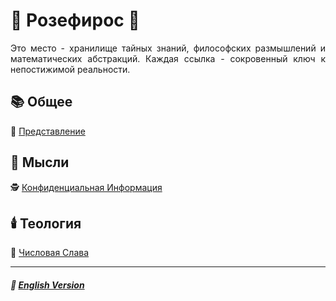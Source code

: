 # 🌹 Розефирос 🌹
<p align="justify">Это место - хранилище тайных знаний, философских размышлений и математических абстракций. Каждая ссылка - сокровенный ключ к непостижимой реальности.</p>

## 📚 Общее
🥀 [Представление](introduction-2.md)
## 💭 Мысли
🕵️ [Конфиденциальная Информация](confidential.md)
## 🕯️ Теология
🧮 [Числовая Слава](numericalglory-2.md)

***

##### 🗽 [English Version](index.md)
